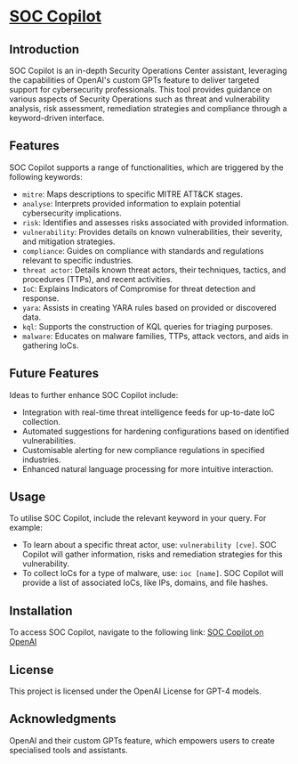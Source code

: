 # [SOC Copilot](https://chat.openai.com/g/g-qvSadylbt-soc-copilot)

## Introduction

SOC Copilot is an in-depth Security Operations Center assistant, leveraging the capabilities of OpenAI's custom GPTs feature to deliver targeted support for cybersecurity professionals. This tool provides guidance on various aspects of Security Operations such as threat and vulnerability analysis, risk assessment, remediation strategies and compliance through a keyword-driven interface.

## Features

SOC Copilot supports a range of functionalities, which are triggered by the following keywords:

- `mitre`: Maps descriptions to specific MITRE ATT&CK stages.
- `analyse`: Interprets provided information to explain potential cybersecurity implications.
- `risk`: Identifies and assesses risks associated with provided information.
- `vulnerability`: Provides details on known vulnerabilities, their severity, and mitigation strategies.
- `compliance`: Guides on compliance with standards and regulations relevant to specific industries.
- `threat actor`: Details known threat actors, their techniques, tactics, and procedures (TTPs), and recent activities.
- `IoC`: Explains Indicators of Compromise for threat detection and response.
- `yara`: Assists in creating YARA rules based on provided or discovered data.
- `kql`: Supports the construction of KQL queries for triaging purposes.
- `malware`: Educates on malware families, TTPs, attack vectors, and aids in gathering IoCs.

## Future Features

Ideas to further enhance SOC Copilot include:

- Integration with real-time threat intelligence feeds for up-to-date IoC collection.
- Automated suggestions for hardening configurations based on identified vulnerabilities.
- Customisable alerting for new compliance regulations in specified industries.
- Enhanced natural language processing for more intuitive interaction.

## Usage

To utilise SOC Copilot, include the relevant keyword in your query. For example:

- To learn about a specific threat actor, use: `vulnerability [cve]`. SOC Copilot will gather information, risks and remediation strategies for this vulnerability.
- To collect IoCs for a type of malware, use: `ioc [name]`. SOC Copilot will provide a list of associated IoCs, like IPs, domains, and file hashes.

## Installation

To access SOC Copilot, navigate to the following link: [SOC Copilot on OpenAI](https://chat.openai.com/g/g-qvSadylbt-soc-copilot)

## License

This project is licensed under the OpenAI License for GPT-4 models.

## Acknowledgments

OpenAI and their custom GPTs feature, which empowers users to create specialised tools and assistants.
